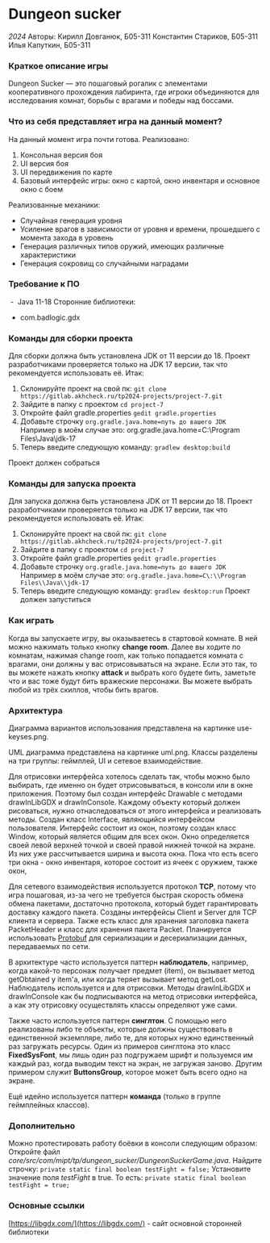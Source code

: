 # Dungeon sucker
*2024*
Авторы:
Кирилл Довганюк, Б05-311
Константин Стариков, Б05-311
Илья Капуткин, Б05-311

### Краткое описание игры
Dungeon Sucker — это пошаговый рогалик с элементами кооперативного прохождения лабиринта, где игроки объединяются для исследования комнат, борьбы с врагами и победы над боссами.

### Что из себя представляет игра на данный момент?
На данный момент игра почти готова. Реализовано:
1. Консольная версия боя
2. UI версия боя
3. UI передвижения по карте
4. Базовый интерфейс игры: окно с картой, окно инвентаря и основное окно с боем 

Реализованные механики:
- Случайная генерация уровня
- Усиление врагов в зависимости от уровня и времени, прошедшего с момента захода в уровень
- Генерация различных типов оружий, имеющих различные характеристики
- Генерация сокровищ со случайными наградами
### Требование к ПО
 -  Java 11-18
Сторонние библиотеки:
- com.badlogic.gdx  
### Команды для сборки проекта
Для сборки должна быть установлена JDK от 11 версии до 18. Проект разработчиками проверяется только на JDK 17 версии, так что рекомендуется использовать её.
Итак:
1. Склонируйте проект на свой пк:
`git clone https://gitlab.akhcheck.ru/tp2024-projects/project-7.git`
2. Зайдите в папку с проектом
`cd project-7`
3. Откройте файл gradle.properties
`gedit gradle.properties`
4. Добавьте строчку
`org.gradle.java.home=путь до вашего JDK`
Например в моём случае это:
org.gradle.java.home=C\:\\Program Files\\Java\\jdk-17
5. Теперь введите следующую команду:
`gradlew desktop:build`

Проект должен собраться
### Команды для запуска проекта
Для запуска должна быть установлена JDK от 11 версии до 18. Проект разработчиками проверяется только на JDK 17 версии, так что рекомендуется использовать её.
Итак:
1. Склонируйте проект на свой пк:
`git clone https://gitlab.akhcheck.ru/tp2024-projects/project-7.git`
2. Зайдите в папку с проектом
`cd project-7`
3. Откройте файл gradle.properties
`gedit gradle.properties`
4. Добавьте строчку
`org.gradle.java.home=путь до вашего JDK`
Например в моём случае это:
`org.gradle.java.home=C\:\\Program Files\\Java\\jdk-17`
5. Теперь введите следующую команду:
`gradlew desktop:run`
Проект должен запуститься
### Как играть
Когда вы запускаете игру, вы оказываетесь в стартовой комнате. В ней можно нажимать только кнопку **change room**. Далее вы ходите по комнатам, нажимая change room, как только попадается комната с врагами, они должны у вас отрисовываться на экране. Если это так, то вы можете нажать кнопку **attack** и выбрать кого будете бить, заметьте что и вас тоже будут бить вражеские персонажи. Вы можете выбрать любой из трёх скиллов, чтобы бить врагов.
### Архитектура
Диаграмма вариантов использования представлена на картинке use-keyses.png.

UML диаграмма представлена на картинке uml.png. Классы разделены на три группы: геймплей, UI и сетевое взаимодействие.

Для отрисовки интерфейса хотелось сделать так, чтобы можно было выбирать, где именно он будет отрисовываться, в консоли или в окне приложения. Поэтому был создан интерфейс Drawable с методами drawInLibGDX и drawInConsole. Каждому объекту который должен рисоваться, нужно отнаследоваться от этого интерфейса и реализовать методы.
Создан класс Interface, являющийся интерфейсом пользователя. Интерфейс состоит из окон, поэтому создан класс Window, который является общим для всех окон. Окно определяется своей левой верхней точкой и своей правой нижней точкой на экране. Из них уже рассчитывается ширина и высота окна.
Пока что есть всего три окна - окно инвентаря, которое состоит из ячеек с оружием, также окон, 

Для сетевого взаимодействия используется протокол **TCP**, потому что игра пошаговая, из-за чего не требуется быстрая скорость обмена обмена пакетами, достаточно протокола, который будет гарантировать доставку каждого пакета.
Созданы интерфейсы Client и Server для TCP клиента и сервера.
Также есть класс для хранения заголовка пакета PacketHeader и класс для хранения пакета Packet.
Планируется использовать [Protobuf](https://protobuf.dev) для сериализации и десериализации  данных, передаваемых по сети.

В архитектуре часто используется паттерн **наблюдатель**, например, когда какой-то персонаж получает предмет (item), он вызывает метод getObtained у item'а, или когда теряет вызывает метод getLost.
Наблюдатель используется и для отрисовки. Методы drawInLibGDX и drawInConsole как бы подписываются на метод отрисовки интерфейса, а как эту отрисовку осуществлять классы определяют уже сами.

Также часто используется паттерн **синглтон**. С помощью него реализованы либо те объекты, которые должны существовать в единственной экземпляре, либо те, для которых нужно единственный раз загружать ресурсы. Один из примеров синглтона это класс **FixedSysFont**, мы лишь один раз подгружаем шрифт и пользуемся им каждый раз, когда выводим текст на экран, не загружая заново. Другим примером служит **ButtonsGroup**, которое может быть всего одно на экране.

Ещё идейно используется паттерн **команда** (только в группе геймплейных классов).
### Дополнительно
Можно протестировать работу боёвки в консоли следующим образом:
Откройте файл *core/src/com/mipt/tp/dungeon_sucker/DungeonSuckerGame.java*.
Найдите строчку:
`private static final boolean testFight = false;`
Установите значение поля *testFight* в true. То есть:
`private static final boolean testFight = true;`
### Основные ссылки
[https://libgdx.com/](https://libgdx.com/) - сайт основной сторонней библиотеки